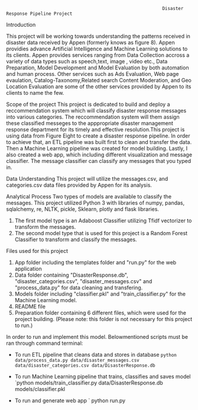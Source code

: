                                                                Disaster Response Pipeline Project

  Introduction
                                        
This project will be working towards understanding the patterns received in disaster data received by Appen (formerly knows as figure 8). Appen providies advance Artificial Intelligence and Machine Learning solutions to its clients. Appen provides services ranging from Data Collection accross a variety of data types such as speech,text, image , video etc., Data Preparation, Model Development and Model Evaluation by both automation and human process. Other services such as Ads Evaluation, Web page evaulation, Catalog-Taxonomy,Related search Content Moderation, and Geo Location Evaluation are some of the other services provided by Appen to its clients to name the few.


Scope of the project
This project is dedicated to build and deploy a reccommendation system which will classify disaster response messages into various categories. The reccommendation system will them assign these classified messeges to the apppropriate disaster management response department for its timely and effective resolution.This project is using data from Figure Eight to create a disaster response pipeline. In order to achieve that, an ETL pipeline was built first to clean and transfer the data. Then a Machine Learning pipeline was created for model building. Lastly, I also created a web app, which including different visualization and message classifier. The message classifier can classify any messages that you typed in. 

Data Understanding
This project will utilize the messages.csv, and categories.csv data files provided by Appen for its analysis.

Analytical Process
Two types of models are available to classify the messages. This project utilized Python 3 with libraries of numpy, pandas, sqlalchemy, re, NLTK, pickle, Sklearn, plotly and flask libraries.
1. The first model type is an Adaboost Classifier utilizing Tfidf vectorizer to transform the messages.
2. The second model type that is used for this project is a Random Forest Classifier to transform and classify the messages.



Files used for this project
1. App folder including the templates folder and "run.py" for the web application
2. Data folder containing "DisasterResponse.db", "disaster_categories.csv", "disaster_messages.csv" and "process_data.py" for data cleaning and transfering.
3. Models folder including "classifier.pkl" and "train_classifier.py" for the Machine Learning model.
4. README file
5. Preparation folder containing 6 different files, which were used for the project building. (Please note: this folder is not necessary for this project to run.)


In order to run and implement this model. Belowmentioned scripts must be ran through command terminal:
- To run ETL pipeline that cleans data and stores in database
 `python data/process_data.py data/disaster_messages.csv data/disaster_categories.csv data/DisasterResponse.db`
 
 - To run Machine Learning pipeline that trains, classifies and saves model 
 `python models/train_classifier.py data/DisasterResponse.db models/classifier.pkl
 
 - To run and generate web app
 ` python run.py
 
